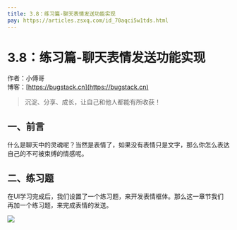 ```yaml
---
title: 3.8：练习篇-聊天表情发送功能实现
pay: https://articles.zsxq.com/id_70aqci5w1tds.html
---
```


# 3.8：练习篇-聊天表情发送功能实现

作者：小傅哥
<br/>博客：[https://bugstack.cn](https://bugstack.cn)

>沉淀、分享、成长，让自己和他人都能有所收获！

## 一、前言

什么是聊天中的灵魂呢？当然是表情了，如果没有表情只是文字，那么你怎么表达自己的不可被束缚的情感呢。

## 二、练习题

在UI学习完成后，我们设置了一个练习题，来开发表情框体。那么这一章节我们再加一个练习题，来完成表情的发送。

![](/images/article/project/im/project-im-3.8-01.png)